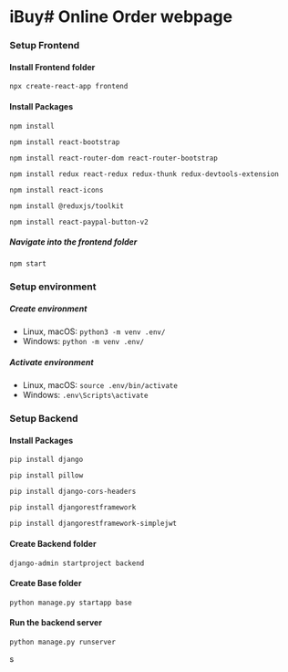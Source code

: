 # iBuy# Online Order webpage
### Setup Frontend
#### Install Frontend folder
```
npx create-react-app frontend
```
#### Install Packages
```
npm install
```
```
npm install react-bootstrap
```
```
npm install react-router-dom react-router-bootstrap
```
```
npm install redux react-redux redux-thunk redux-devtools-extension
```
```
npm install react-icons
```
```
npm install @reduxjs/toolkit
```
```
npm install react-paypal-button-v2
```
##### Navigate into the frontend folder
```
npm start
```
### Setup environment
##### Create environment
- Linux, macOS: `python3 -m venv .env/`
- Windows: `python -m venv .env/`
##### Activate environment
- Linux, macOS: `source .env/bin/activate`
- Windows: `.env\Scripts\activate`
### Setup Backend
#### Install Packages
```
pip install django
```
```
pip install pillow
```
```
pip install django-cors-headers
```
```
pip install djangorestframework
```
```
pip install djangorestframework-simplejwt
```
#### Create Backend folder
```
django-admin startproject backend
```
#### Create Base folder
```
python manage.py startapp base
```
#### Run the backend server
```
python manage.py runserver
```
s